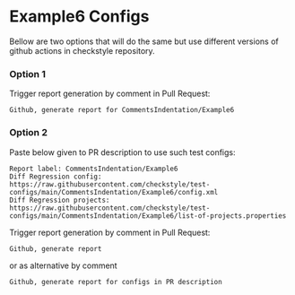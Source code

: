 # Example6 Configs

Bellow are two options that will do the same but use different versions
of github actions in checkstyle repository.


### Option 1
Trigger report generation by comment in Pull Request:
```
Github, generate report for CommentsIndentation/Example6
```

### Option 2

Paste below given to PR description to use such test configs:
```
Report label: CommentsIndentation/Example6
Diff Regression config: https://raw.githubusercontent.com/checkstyle/test-configs/main/CommentsIndentation/Example6/config.xml
Diff Regression projects: https://raw.githubusercontent.com/checkstyle/test-configs/main/CommentsIndentation/Example6/list-of-projects.properties
```

Trigger report generation by comment in Pull Request:
```
Github, generate report
```
or as alternative by comment
```
Github, generate report for configs in PR description
```
